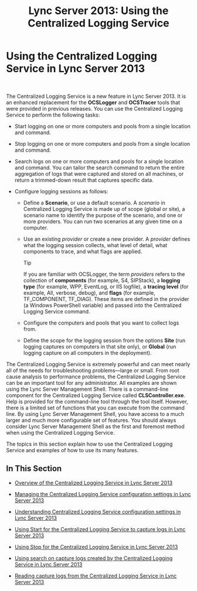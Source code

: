 ﻿---
title: 'Lync Server 2013: Using the Centralized Logging Service'
TOCTitle: Using the Centralized Logging Service
ms:assetid: 7b05aaef-f0ea-4649-ba8a-02e68b0cdf23
ms:mtpsurl: https://technet.microsoft.com/en-us/library/JJ688101(v=OCS.15)
ms:contentKeyID: 49733700
ms.date: 07/23/2014
mtps_version: v=OCS.15
---

# Using the Centralized Logging Service in Lync Server 2013

 


The Centralized Logging Service is a new feature in Lync Server 2013. It is an enhanced replacement for the **OCSLogger** and **OCSTracer** tools that were provided in previous releases. You can use the Centralized Logging Service to perform the following tasks:

  - Start logging on one or more computers and pools from a single location and command.

  - Stop logging on one or more computers and pools from a single location and command.

  - Search logs on one or more computers and pools for a single location and command. You can tailor the search command to return the entire aggregation of logs that were captured and stored on all machines, or return a trimmed-down result that captures specific data.

  - Configure logging sessions as follows:
    
      - Define a **Scenario**, or use a default scenario. A *scenario* in Centralized Logging Service is made up of scope (global or site), a scenario name to identify the purpose of the scenario, and one or more providers. You can run two scenarios at any given time on a computer.
    
      - Use an existing *provider* or create a new provider. A *provider* defines what the logging session collects, what level of detail, what components to trace, and what flags are applied.
        

        > [!TIP]
        > If you are familiar with OCSLogger, the term <EM>providers</EM> refers to the collection of <STRONG>components</STRONG> (for example, S4, SIPStack), a <STRONG>logging type</STRONG> (for example, WPP, EventLog, or IIS logfile), a <STRONG>tracing level</STRONG> (for example, All, verbose, debug), and <STRONG>flags</STRONG> (for example, TF_COMPONENT, TF_DIAG). These items are defined in the provider (a Windows PowerShell variable) and passed into the Centralized Logging Service command.

    
      - Configure the computers and pools that you want to collect logs from.
    
      - Define the scope for the logging session from the options **Site** (run logging captures on computers in that site only), or **Global** (run logging capture on all computers in the deployment).

The Centralized Logging Service is extremely powerful and can meet nearly all of the needs for troubleshooting problems—large or small. From root cause analysis to performance problems, the Centralized Logging Service can be an important tool for any administrator. All examples are shown using the Lync Server Management Shell. There is a command-line component for the Centralized Logging Service called **CLSController.exe**. Help is provided for the command-line tool through the tool itself. However, there is a limited set of functions that you can execute from the command line. By using Lync Server Management Shell, you have access to a much larger and much more configurable set of features. You should always consider Lync Server Management Shell as the first and foremost method when using the Centralized Logging Service.

The topics in this section explain how to use the Centralized Logging Service and examples of how to use its many features.

## In This Section

  - [Overview of the Centralized Logging Service in Lync Server 2013](lync-server-2013-overview-of-the-centralized-logging-service.md)

  - [Managing the Centralized Logging Service configuration settings in Lync Server 2013](lync-server-2013-managing-the-centralized-logging-service-configuration-settings.md)

  - [Understanding Centralized Logging Service configuration settings in Lync Server 2013](lync-server-2013-understanding-centralized-logging-service-configuration-settings.md)

  - [Using Start for the Centralized Logging Service to capture logs in Lync Server 2013](lync-server-2013-using-start-for-the-centralized-logging-service-to-capture-logs.md)

  - [Using Stop for the Centralized Logging Service in Lync Server 2013](lync-server-2013-using-stop-for-the-centralized-logging-service.md)

  - [Using search on capture logs created by the Centralized Logging Service in Lync Server 2013](lync-server-2013-using-search-on-capture-logs-created-by-the-centralized-logging-service.md)

  - [Reading capture logs from the Centralized Logging Service in Lync Server 2013](lync-server-2013-reading-capture-logs-from-the-centralized-logging-service.md)

